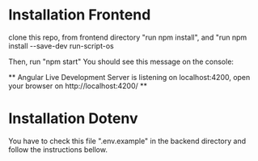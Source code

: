 # Installation Frontend

clone this repo, from frontend directory "run npm install", and "run npm install --save-dev run-script-os

Then, run "npm start" 
You should see this message on the console:

** Angular Live Development Server is listening on localhost:4200, open your browser on http://localhost:4200/ **

# Installation Dotenv

You have to check this file ".env.example" in the backend directory and follow the instructions bellow.  